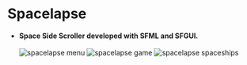 # Spacelapse
- **Space Side Scroller developed with SFML and SFGUI.**<br /><br />
![spacelapse menu](https://cloud.githubusercontent.com/assets/26044298/26477834/5aa69dfa-4196-11e7-8dfe-25987e852f86.png)
![spacelapse game](https://cloud.githubusercontent.com/assets/26044298/26477831/585bafc2-4196-11e7-8a89-0fb0ede63ced.png)
![spacelapse spaceships](https://cloud.githubusercontent.com/assets/26044298/26477835/5bb23308-4196-11e7-9e2f-73c87783d659.png)
